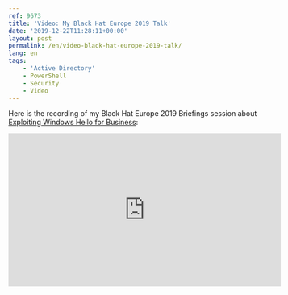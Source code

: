 ```yaml
---
ref: 9673
title: 'Video: My Black Hat Europe 2019 Talk'
date: '2019-12-22T11:28:11+00:00'
layout: post
permalink: /en/video-black-hat-europe-2019-talk/
lang: en
tags:
    - 'Active Directory'
    - PowerShell
    - Security
    - Video
---
```


Here is the recording of my Black Hat Europe 2019 Briefings session about [Exploiting Windows Hello for Business](https://www.blackhat.com/eu-19/briefings/schedule/#exploiting-windows-hello-for-business-17260):

<iframe allow="accelerometer; autoplay; encrypted-media; gyroscope; picture-in-picture" allowfullscreen="" frameborder="0" height="304" src="https://www.youtube.com/embed/u22XC01ewn0?feature=oembed" width="540"></iframe>